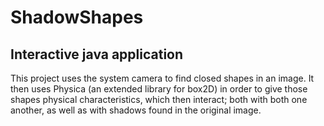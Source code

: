 # ShadowShapes
## Interactive java application

This project uses the system camera to find closed shapes in an image. It then uses Physica (an extended library for box2D) in order to give those shapes physical characteristics, which then interact; both with both one another, as well as with shadows found in the original image.
